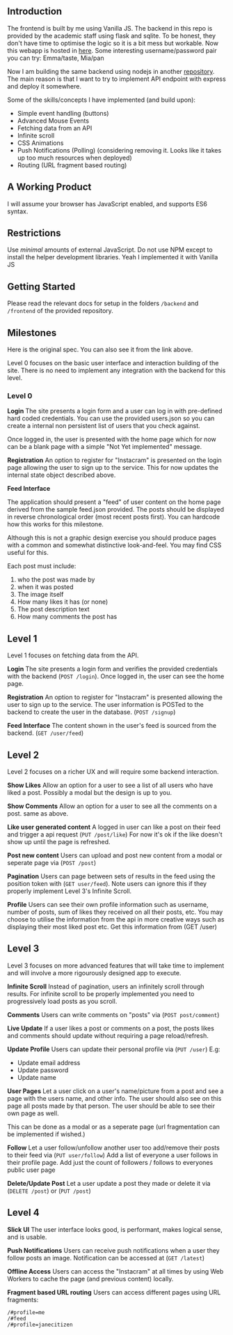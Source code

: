 
## Introduction
The frontend is built by me using Vanilla JS. The backend in this repo is provided by the academic staff using flask and sqlite.
To be honest, they don't have time to optimise the logic so it is a bit mess but workable. Now this webapp is hosted in [here](http://ig.t66y.cf). Some interesting username/password pair you can try: Emma/taste, Mia/pan

Now I am building the same backend using nodejs in another [repository](https://github.com/zyucong/instacram_backend). The main reason is that I want to try to implement API endpoint with express and deploy it somewhere.

Some of the skills/concepts I have implemented (and build upon):

* Simple event handling (buttons)
* Advanced Mouse Events
* Fetching data from an API
* Infinite scroll
* CSS Animations
* Push Notifications (Polling) (considering removing it. Looks like it takes up too much resources when deployed)
* Routing (URL fragment based routing)

## A Working Product
I will assume your browser has JavaScript enabled, and supports ES6 syntax.

## Restrictions
Use _minimal_ amounts of external JavaScript. Do not use NPM except to install the helper development libraries. Yeah I implemented it with Vanilla JS

## Getting Started
Please read the relevant docs for setup in the folders `/backend` and `/frontend` of the provided repository.

## Milestones
Here is the original spec. You can also see it from the link above.

Level 0 focuses on the basic user interface and interaction building of the site.
There is no need to implement any integration with the backend for this level.

### Level 0

**Login**
The site presents a login form and a user can log in with pre-defined hard coded credentials.
You can use the provided users.json so you can create a internal non persistent list of users that you check against.

Once logged in, the user is presented with the home page which for now can be a blank page with a simple "Not Yet implemented" message.

**Registration**
An option to register for "Instacram" is presented on the login page allowing the user to sign up to the service.
This for now updates the internal state object described above.

**Feed Interface**

The application should present a "feed" of user content on the home page derived from the sample feed.json provided.
The posts should be displayed in reverse chronological order (most recent posts first). You can hardcode how this works for this milestone.

Although this is not a graphic design exercise you should produce pages with a common and somewhat distinctive look-and-feel. You may find CSS useful for this.

Each post must include:
1. who the post was made by
2. when it was posted
3. The image itself
4. How many likes it has (or none)
5. The post description text
6. How many comments the post has

## Level 1
Level 1 focuses on fetching data from the API.

**Login**
The site presents a login form and verifies the provided credentials with the backend (`POST /login`). Once logged in, the user can see the home page.

**Registration**
An option to register for "Instacram" is presented allowing the user to sign up to the service. The user information is POSTed to the backend to create the user in the database. (`POST /signup`)

**Feed Interface**
The content shown in the user's feed is sourced from the backend. (`GET /user/feed`)

## Level 2
Level 2 focuses on a richer UX and will require some backend interaction.

**Show Likes**
Allow an option for a user to see a list of all users who have liked a post.
Possibly a modal but the design is up to you.

**Show Comments**
Allow an option for a user to see all the comments on a post.
same as above.

**Like user generated content**
A logged in user can like a post on their feed and trigger a api request (`PUT /post/like`)
For now it's ok if the like doesn't show up until the page is refreshed.

**Post new content**
Users can upload and post new content from a modal or seperate page via (`POST /post`)

**Pagination**
Users can page between sets of results in the feed using the position token with (`GET user/feed`).
Note users can ignore this if they properly implement Level 3's Infinite Scroll.

**Profile**
Users can see their own profile information such as username, number of posts, sum of likes they received on all their posts, etc. You may choose to utilise the information from the api in more creative ways such as displaying their most liked post etc. Get this information from (GET /user)

## Level 3
Level 3 focuses on more advanced features that will take time to implement and will
involve a more rigourously designed app to execute.

**Infinite Scroll**
Instead of pagination, users an infinitely scroll through results. For infinite scroll to be
properly implemented you need to progressively load posts as you scroll.

**Comments**
Users can write comments on "posts" via (`POST post/comment`)

**Live Update**
If a user likes a post or comments on a post, the posts likes and comments should
update without requiring a page reload/refresh.

**Update Profile**
Users can update their personal profile via (`PUT /user`) E.g:
* Update email address
* Update password
* Update name

**User Pages**
Let a user click on a user's name/picture from a post and see a page with the users name, and other info.
The user should also see on this page all posts made by that person.
The user should be able to see their own page as well.

This can be done as a modal or as a seperate page (url fragmentation can be implemented if wished.)

**Follow**
Let a user follow/unfollow another user too add/remove their posts to their feed via (`PUT user/follow`)
Add a list of everyone a user follows in their profile page.
Add just the count of followers / follows to everyones public user page

**Delete/Update Post**
Let a user update a post they made or delete it via (`DELETE /post`) or (`PUT /post`)

## Level 4

**Slick UI**
The user interface looks good, is performant, makes logical sense, and is usable.

**Push Notifications**
Users can receive push notifications when a user they follow posts an image. Notification can be accessed at (`GET /latest`)

**Offline Access**
Users can access the "Instacram" at all times by using Web Workers to cache the page (and previous content) locally.

**Fragment based URL routing**
Users can access different pages using URL fragments:

```
/#profile=me
/#feed
/#profile=janecitizen
```

